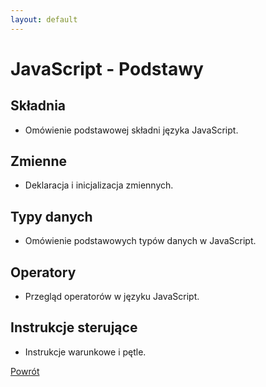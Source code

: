 ```yaml
---
layout: default
---
```


# JavaScript - Podstawy

## Składnia
- Omówienie podstawowej składni języka JavaScript.

## Zmienne
- Deklaracja i inicjalizacja zmiennych.

## Typy danych
- Omówienie podstawowych typów danych w JavaScript.

## Operatory
- Przegląd operatorów w języku JavaScript.

## Instrukcje sterujące
- Instrukcje warunkowe i pętle.

[Powrót](../)
